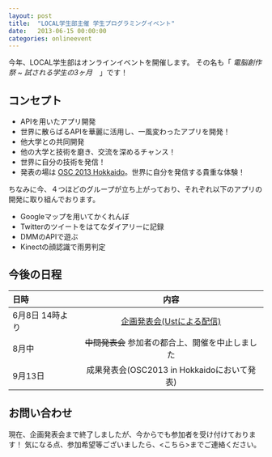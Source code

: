 ```yaml
---
layout: post
title:  "LOCAL学生部主催 学生プログラミングイベント"
date:   2013-06-15 00:00:00
categories: onlineevent
---
```


今年、LOCAL学生部はオンラインイベントを開催します。
その名も「 *電脳創作祭 ~ 試される学生の3ヶ月*　」です！

## コンセプト
* APIを用いたアプリ開発
 * 世界に散らばるAPIを華麗に活用し、一風変わったアプリを開発！
* 他大学との共同開発
 * 他の大学と技術を磨き、交流を深めるチャンス！
* 世界に自分の技術を発信！
 * 発表の場は [OSC 2013 Hokkaido](http://www.ospn.jp/osc2013-do/ )。世界に自分を発信する貴重な体験！

ちなみに今、４つほどのグループが立ち上がっており、それぞれ以下のアプリの開発に取り組んでおります。
* Googleマップを用いてかくれんぼ
* Twitterのツイートをはてなダイアリーに記録
* DMMのAPIで遊ぶ
* Kinectの顔認識で雨男判定

## 今後の日程
| 日時 | 内容 |
|:--------------|:--------------------------------------:|  
| 6月8日 14時より |[企画発表会(Ustによる配信)](http://students.local.or.jp/?page_id=123)|  
| 8月中         | ~~中間発表会~~ 参加者の都合上、開催を中止しました|  
| 9月13日        |成果発表会(OSC2013 in Hokkaidoにおいて発表)|  

## お問い合わせ

現在、企画発表会まで終了しましたが、今からでも参加者を受け付けております！
気になる点、参加希望等ございましたら、<こちら>までご連絡ください。


